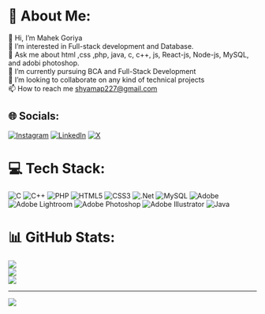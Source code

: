 # 💫 About Me:
👋 Hi, I’m Mahek Goriya<br>👀 I’m interested in Full-stack development and Database.<br>💬 Ask me about html ,css ,php, java, c, c++, js, React-js, Node-js, MySQL, and adobi photoshop.<br>🌱 I’m currently pursuing BCA and Full-Stack Development<br>💞 I’m looking to collaborate on any kind of technical projects<br>📫 How to reach me shyamap227@gmail.com


## 🌐 Socials:
[![Instagram](https://img.shields.io/badge/Instagram-%23E4405F.svg?logo=Instagram&logoColor=white)](https://www.instagram.com/im_designs_2013?igsh=MzRlODBiNWFlZA==) [![LinkedIn](https://img.shields.io/badge/LinkedIn-%230077B5.svg?logo=linkedin&logoColor=white)](https://www.linkedin.com/in/mahek-goriya-5b31832b9?utm_source=share&utm_campaign=share_via&utm_content=profile&utm_medium=android_app) [![X](https://img.shields.io/badge/X-black.svg?logo=X&logoColor=white)](https://x.com/https://twitter.com/Webx_developers?t=aiIxAAwG43z8ABumOwigVg&s=09) 

# 💻 Tech Stack:
![C](https://img.shields.io/badge/c-%2300599C.svg?style=flat-square&logo=c&logoColor=white) ![C++](https://img.shields.io/badge/c++-%2300599C.svg?style=flat-square&logo=c%2B%2B&logoColor=white) ![PHP](https://img.shields.io/badge/php-%23777BB4.svg?style=flat-square&logo=php&logoColor=white) ![HTML5](https://img.shields.io/badge/html5-%23E34F26.svg?style=flat-square&logo=html5&logoColor=white) ![CSS3](https://img.shields.io/badge/css3-%231572B6.svg?style=flat-square&logo=css3&logoColor=white) ![.Net](https://img.shields.io/badge/.NET-5C2D91?style=flat-square&logo=.net&logoColor=white) ![MySQL](https://img.shields.io/badge/mysql-%2300000f.svg?style=flat-square&logo=mysql&logoColor=white) ![Adobe](https://img.shields.io/badge/adobe-%23FF0000.svg?style=flat-square&logo=adobe&logoColor=white) ![Adobe Lightroom](https://img.shields.io/badge/Adobe%20Lightroom-31A8FF.svg?style=flat-square&logo=Adobe%20Lightroom&logoColor=white) ![Adobe Photoshop](https://img.shields.io/badge/adobe%20photoshop-%2331A8FF.svg?style=flat-square&logo=adobe%20photoshop&logoColor=white) ![Adobe Illustrator](https://img.shields.io/badge/adobe%20illustrator-%23FF9A00.svg?style=flat-square&logo=adobe%20illustrator&logoColor=white) ![Java](https://img.shields.io/badge/java-%23ED8B00.svg?style=flat-square&logo=openjdk&logoColor=white)
# 📊 GitHub Stats:
![](https://github-readme-stats.vercel.app/api?username=shyama421&theme=nord&hide_border=false&include_all_commits=true&count_private=true)<br/>
![](https://github-readme-streak-stats.herokuapp.com/?user=shyama421&theme=nord&hide_border=false)<br/>
![](https://github-readme-stats.vercel.app/api/top-langs/?username=shyama421&theme=nord&hide_border=false&include_all_commits=true&count_private=true&layout=compact)

---
[![](https://visitcount.itsvg.in/api?id=shyama421&icon=0&color=0)](https://visitcount.itsvg.in)

<!-- Proudly created with GPRM ( https://gprm.itsvg.in ) -->
